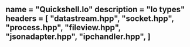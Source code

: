 name = "Quickshell.Io"
description = "Io types"
headers = [
	"datastream.hpp",
	"socket.hpp",
	"process.hpp",
	"fileview.hpp",
	"jsonadapter.hpp",
	"ipchandler.hpp",
]
-----
